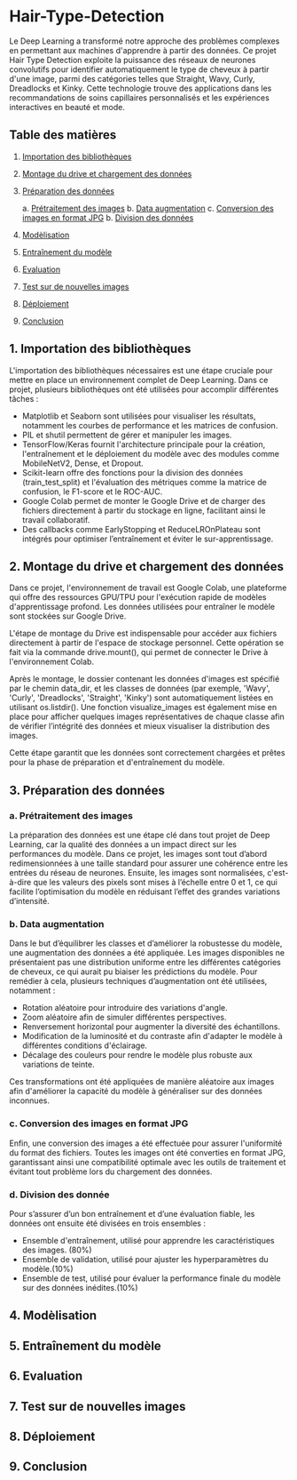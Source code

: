 # Hair-Type-Detection

Le Deep Learning a transformé notre approche des problèmes complexes en permettant aux machines d'apprendre à partir des données. Ce projet Hair Type Detection exploite la puissance des réseaux de neurones convolutifs pour identifier automatiquement le type de cheveux à partir d'une image, parmi des catégories telles que Straight, Wavy, Curly, Dreadlocks et Kinky. Cette technologie trouve des applications dans les recommandations de soins capillaires personnalisés et les expériences interactives en beauté et mode.

## Table des matières

1. [Importation des bibliothèques](#importation-des-bibliothèques)
2. [Montage du drive et chargement des données](#montage-du-drive-et-chargement-des-données)
3. [Préparation des données](#préparation-des-données)

   a. [Prétraitement des images](#prétraitement-des-images)
   b. [Data augmentation](#data-augmentation)
   c. [Conversion des images en format JPG](#conversion-des-images-en-format-JPG)
   b. [Division des données](#division-des-données) 
   
5. [Modèlisation](#modèlisation)
6. [Entraînement du modèle](#entraînement-du-modèle)
7. [Evaluation](#evaluation)
8. [Test sur de nouvelles images](#test-sur-de-nouvelles-images)
9. [Déploiement](#déploiement)
10. [Conclusion](#conclusion)

## 1. Importation des bibliothèques

L'importation des bibliothèques nécessaires est une étape cruciale pour mettre en place un environnement complet de Deep Learning. Dans ce projet, plusieurs bibliothèques ont été utilisées pour accomplir différentes tâches :

- Matplotlib et Seaborn sont utilisées pour visualiser les résultats, notamment les courbes de performance et les matrices de confusion.
- PIL et shutil permettent de gérer et manipuler les images.
- TensorFlow/Keras fournit l'architecture principale pour la création, l'entraînement et le déploiement du modèle avec des modules comme MobileNetV2, Dense, et Dropout.
- Scikit-learn offre des fonctions pour la division des données (train_test_split) et l'évaluation des métriques comme la matrice de confusion, le F1-score et le ROC-AUC.
- Google Colab permet de monter le Google Drive et de charger des fichiers directement à partir du stockage en ligne, facilitant ainsi le travail collaboratif.
- Des callbacks comme EarlyStopping et ReduceLROnPlateau sont intégrés pour optimiser l’entraînement et éviter le sur-apprentissage.


## 2. Montage du drive et chargement des données

Dans ce projet, l'environnement de travail est Google Colab, une plateforme qui offre des ressources GPU/TPU pour l'exécution rapide de modèles d'apprentissage profond. Les données utilisées pour entraîner le modèle sont stockées sur Google Drive.

L'étape de montage du Drive est indispensable pour accéder aux fichiers directement à partir de l'espace de stockage personnel. Cette opération se fait via la commande drive.mount(), qui permet de connecter le Drive à l'environnement Colab.

Après le montage, le dossier contenant les données d'images est spécifié par le chemin data_dir, et les classes de données (par exemple, 'Wavy', 'Curly', 'Dreadlocks', 'Straight', 'Kinky') sont automatiquement listées en utilisant os.listdir(). Une fonction visualize_images est également mise en place pour afficher quelques images représentatives de chaque classe afin de vérifier l’intégrité des données et mieux visualiser la distribution des images.

Cette étape garantit que les données sont correctement chargées et prêtes pour la phase de préparation et d'entraînement du modèle.

## 3. Préparation des données

###   a. Prétraitement des images
La préparation des données est une étape clé dans tout projet de Deep Learning, car la qualité des données a un impact direct sur les performances du modèle. Dans ce projet, les images sont tout d’abord redimensionnées à une taille standard pour assurer une cohérence entre les entrées du réseau de neurones. Ensuite, les images sont normalisées, c'est-à-dire que les valeurs des pixels sont mises à l’échelle entre 0 et 1, ce qui facilite l’optimisation du modèle en réduisant l’effet des grandes variations d’intensité.

###   b. Data augmentation
Dans le but d’équilibrer les classes et d’améliorer la robustesse du modèle, une augmentation des données a été appliquée. Les images disponibles ne présentaient pas une distribution uniforme entre les différentes catégories de cheveux, ce qui aurait pu biaiser les prédictions du modèle. Pour remédier à cela, plusieurs techniques d’augmentation ont été utilisées, notamment :

- Rotation aléatoire pour introduire des variations d'angle.
- Zoom aléatoire afin de simuler différentes perspectives.
- Renversement horizontal pour augmenter la diversité des échantillons.
- Modification de la luminosité et du contraste afin d'adapter le modèle à différentes conditions d'éclairage.
- Décalage des couleurs pour rendre le modèle plus robuste aux variations de teinte.
  
Ces transformations ont été appliquées de manière aléatoire aux images afin d'améliorer la capacité du modèle à généraliser sur des données inconnues.

###   c. Conversion des images en format JPG
Enfin, une conversion des images a été effectuée pour assurer l'uniformité du format des fichiers. Toutes les images ont été converties en format JPG, garantissant ainsi une compatibilité optimale avec les outils de traitement et évitant tout problème lors du chargement des données.

###   d. Division des donnée
Pour s’assurer d’un bon entraînement et d’une évaluation fiable, les données ont ensuite été divisées en trois ensembles :

- Ensemble d'entraînement, utilisé pour apprendre les caractéristiques des images. (80%)
- Ensemble de validation, utilisé pour ajuster les hyperparamètres du modèle.(10%)
- Ensemble de test, utilisé pour évaluer la performance finale du modèle sur des données inédites.(10%)

## 4. Modèlisation

## 5. Entraînement du modèle

## 6. Evaluation

## 7. Test sur de nouvelles images

## 8. Déploiement

## 9. Conclusion



